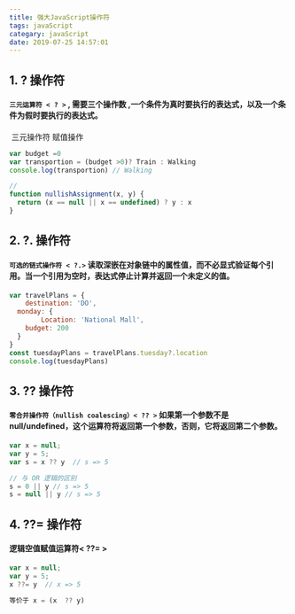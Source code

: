 ```yaml
---
title: 强大JavaScript操作符
tags: javaScript
categary: javaScript
date: 2019-07-25 14:57:01
---
```


## 1. ? 操作符

####  	`三元运算符 < ? >` , 需要三个操作数 ,一个条件为真时要执行的表达式，以及一个条件为假时要执行的表达式。

​	三元操作符 赋值操作

```javascript
var budget =0
var transportion = (budget >0)? Train : Walking
console.log(transportion) // Walking

// 
function nullishAssignment(x, y) {
  return (x == null || x == undefined) ? y : x
} 
```



## 2. ?. 操作符

#### 	`可选的链式操作符 < ?.>` 读取深嵌在对象链中的属性值，而不必显式验证每个引用。当一个引用为空时，表达式停止计算并返回一个未定义的值。	

```javascript
var travelPlans = {
	destination: 'DO',
  monday: {
		Location: 'National Mall',
    budget: 200
  }
}
const tuesdayPlans = travelPlans.tuesday?.location
console.log(tuesdayPlans)

```

## 3. ?? 操作符

#### `零合并操作符（nullish coalescing）< ?? >` 如果第一个参数不是null/undefined，这个运算符将返回第一个参数，否则，它将返回第二个参数。

```javascript
var x = null;
var y = 5;
var s = x ?? y  // s => 5

// 与 OR 逻辑的区别
s = 0 || y // s => 5
s = null || y // s => 5

```

## 4. ??= 操作符

#### 逻辑空值赋值运算符< ??= >

```javascript
var x = null;
var y = 5;
x ??= y  // x => 5

等价于 x = (x  ?? y)
```

